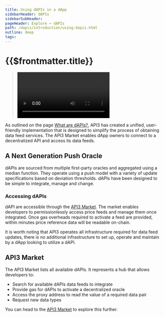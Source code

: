 ```yaml
---
title: Using dAPIs in a dApp
sidebarHeader: dAPIs
sidebarSubHeader:
pageHeader: Explore → dAPIs
path: /dapis/introduction/using-dapis.html
outline: deep
tags:
---
```


<PageHeader/>

<SearchHighlight/>

<FlexStartTag/>

# {{$frontmatter.title}}

> <Video src="https://www.youtube.com/embed/FVI16FAJgjQ"/>

As outlined on the page
[What are dAPIs?](/dapis/introduction/what-are-dapis.md), API3 has created a
unified, user-friendly implementation that is designed to simplify the process
of obtaining data feed services. The API3 Market enables dApp owners to connect
to a decentralized API and access its data feeds.

## A Next Generation Push Oracle

dAPIs are sourced from multiple first-party oracles and aggregated using a
median function. They operate using a push model with a variety of update
specifications based on deviation thresholds. dAPIs have been designed to be
simple to integrate, manage and change.

### Accessing dAPIs

dAPI are accessible through the [API3 Market](https://market.api3.org/dapis).
The market enables developers to permissionlessly access price feeds and manage
them once integrated. Once gas overheads required to activate a feed are
provided, within minutes price reference data will be readable on-chain.

 <!-- <img src="../assets/images/Managed_dAPI_visual.png" style="width:500px"> -->

It is worth noting that API3 operates all infrastructure required for data feed
updates, there is no additional infrastructure to set up, operate and maintain
by a dApp looking to utilize a dAPI.

## API3 Market

The API3 Market lists all available dAPIs. It represents a hub that allows
developers to:

- Search for available dAPIs data feeds to integrate
- Provide gas for dAPIs to activate a decentralized oracle
- Access the proxy address to read the value of a required data pair
- Request new data types

You can head to the [API3 Market](https://market.api3.org/dapis) to explore this
further.

<FlexEndTag/>
